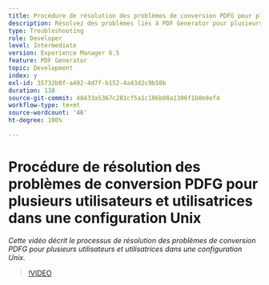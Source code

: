 ```yaml
---
title: Procédure de résolution des problèmes de conversion PDFG pour plusieurs utilisateurs et utilisatrices dans une configuration Unix
description: Résolvez des problèmes liés à PDF Generator pour plusieurs utilisateurs et utilisatrices dans une configuration UNIX.
type: Troubleshooting
role: Developer
level: Intermediate
version: Experience Manager 6.5
feature: PDF Generator
topic: Development
index: y
exl-id: 35732b0f-a492-4d7f-b152-4a43d2c9b58b
duration: 138
source-git-commit: 48433a5367c281cf5a1c106b08a1306f1b0e8ef4
workflow-type: tm+mt
source-wordcount: '46'
ht-degree: 100%

---
```



# Procédure de résolution des problèmes de conversion PDFG pour plusieurs utilisateurs et utilisatrices dans une configuration Unix

*Cette vidéo décrit le processus de résolution des problèmes de conversion PDFG pour plusieurs utilisateurs et utilisatrices dans une configuration Unix.*

>[!VIDEO](https://video.tv.adobe.com/v/3417611?quality=12&learn=on&captions=fre_fr)
